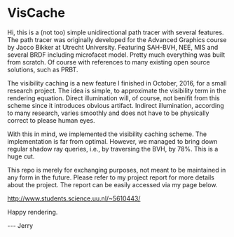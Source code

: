 # VisCache

Hi, this is a (not too) simple unidirectional path tracer with several features. The path tracer was originally developed for the Advanced Graphics course by Jacco Bikker at Utrecht University. Featuring SAH-BVH, NEE, MIS and several BRDF including microfacet model. Pretty much everything was built from scratch. Of course with references to many existing open source solutions, such as PRBT.

The visibility caching is a new feature I finished in October, 2016, for a small research project. The idea is simple, to approximate the visibility term in the rendering equation. Direct illumination will, of course, not benifit from this scheme since it introduces obvious artifact. Indirect illumination, according to many research, varies smoothly and does not have to be physically correct to please human eyes.

With this in mind, we implemented the visibility caching scheme. The implementation is far from optimal. However, we managed to bring down regular shadow ray queries, i.e., by traversing the BVH, by 78%. This is a huge cut.

This repo is merely for exchanging purposes, not meant to be maintained in any form in the future. Please refer to my project report for more details about the project. The report can be easily accessed via my page below.

http://www.students.science.uu.nl/~5610443/

Happy rendering.

--- Jerry
